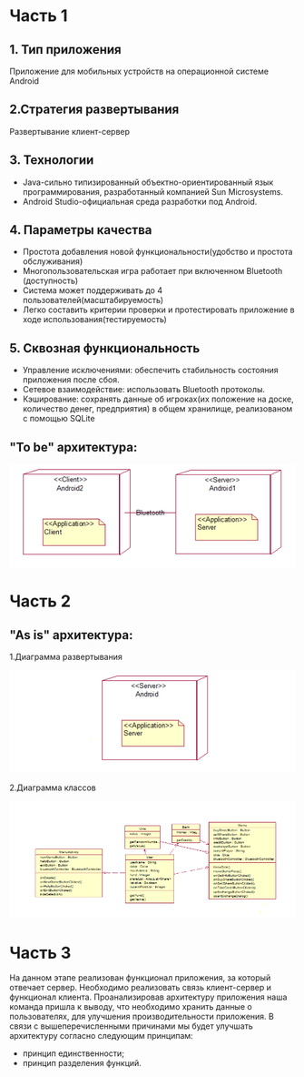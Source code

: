 # Часть 1
## 1. Тип приложения
Приложение для мобильных устройств на операционной системе Android 
## 2.Стратегия развертывания
 Развертывание клиент-сервер
## 3. Технологии
* Java-сильно типизированный объектно-ориентированный язык программирования, разработанный компанией Sun Microsystems.
* Android Studio-официальная среда разработки под Android.
## 4. Параметры качества
* Простота добавления новой функциональности(удобство и простота обслуживания)
* Многопользовательская игра работает при включенном Bluetooth (доступность)
* Система может поддерживать до 4 пользователей(масштабируемость)
* Легко составить критерии проверки и протестировать приложение в ходе использования(тестируемость)
## 5. Сквозная функциональность
* Управление исключениями: обеспечить стабильность состояния приложения после сбоя.
* Сетевое взаимодействие: использовать Bluetooth протоколы.
* Кэширование: сохранять данные об игроках(их положение на доске, количество денег, предприятия) в общем хранилище, реализованом с помощью SQLite
## "To be" архитектура:
![](Deployment.png)

# Часть 2
## "As is" архитектура:
1.Диаграмма развертывания

![](Deployment_Our.png)


2.Диаграмма классов

![](ClassDiagram.png)

# Часть 3
На данном этапе реализован функционал приложения, за который отвечает сервер. Необходимо реализовать связь клиент-сервер и функционал клиента.
Проанализировав архитектуру приложения наша команда пришла к выводу, что необходимо хранить данные о пользователях, для улучшения производительности приложения.
В связи с вышеперечисленными причинами мы будет улучшать архитектуру согласно следующим принципам:
* принцип единственности;
* принцип разделения функций.
